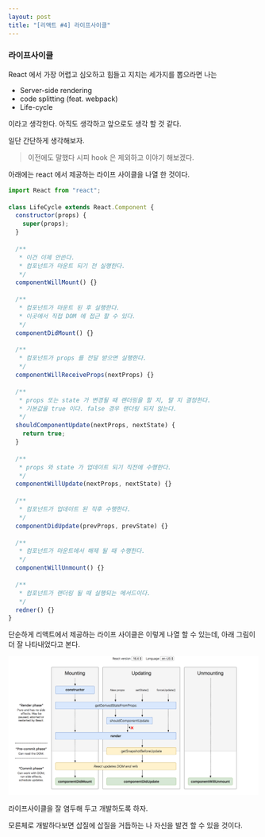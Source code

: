 ```yaml
---
layout: post
title: "[리액트 #4] 라이프사이클"
---
```


### 라이프사이클

React 에서 가장 어렵고 심오하고 힘들고 지치는 세가지를 뽑으라면 나는

- Server-side rendering
- code splitting (feat. webpack)
- Life-cycle

이라고 생각한다. 아직도 생각하고 앞으로도 생각 할 것 같다.

일단 간단하게 생각해보자.

> 이전에도 말했다 시피 hook 은 제외하고 이야기 해보겠다.

아래에는 react 에서 제공하는 라이프 사이클을 나열 한 것이다.

```jsx
import React from "react";

class LifeCycle extends React.Component {
  constructor(props) {
    super(props);
  }

  /**
   * 이건 이제 안쓴다.
   * 컴포넌트가 마운트 되기 전 실행한다.
   */
  componentWillMount() {}

  /**
   * 컴포넌트가 마운트 된 후 실행한다.
   * 이곳에서 직접 DOM 에 접근 할 수 있다.
   */
  componentDidMount() {}

  /**
   * 컴포넌트가 props 를 전달 받으면 실행한다.
   */
  componentWillReceiveProps(nextProps) {}

  /**
   * props 또는 state 가 변경될 때 랜더링을 할 지, 말 지 결정한다.
   * 기본값을 true 이다. false 경우 랜더링 되지 않는다.
   */
  shouldComponentUpdate(nextProps, nextState) {
    return true;
  }

  /**
   * props 와 state 가 업데이트 되기 직전에 수행한다.
   */
  componentWillUpdate(nextProps, nextState) {}

  /**
   * 컴포넌트가 업데이트 된 직후 수행한다.
   */
  componentDidUpdate(prevProps, prevState) {}

  /**
   * 컴포넌트가 마운트에서 해제 될 때 수행한다.
   */
  componentWillUnmount() {}

  /**
   * 컴포넌트가 랜더링 될 때 실행되는 메서드이다.
   */
  redner() {}
}
```

단순하게 리액트에서 제공하는 라이프 사이클은 이렇게 나열 할 수 있는데, 아래 그림이 더 잘 나타내었다고 본다.

![리액트 라이프 사이클](/images/react-app/react-life-cycle.png)

라이프사이클을 잘 염두해 두고 개발하도록 하자.

모른체로 개발하다보면 삽질에 삽질을 거듭하는 나 자신을 발견 할 수 있을 것이다.
